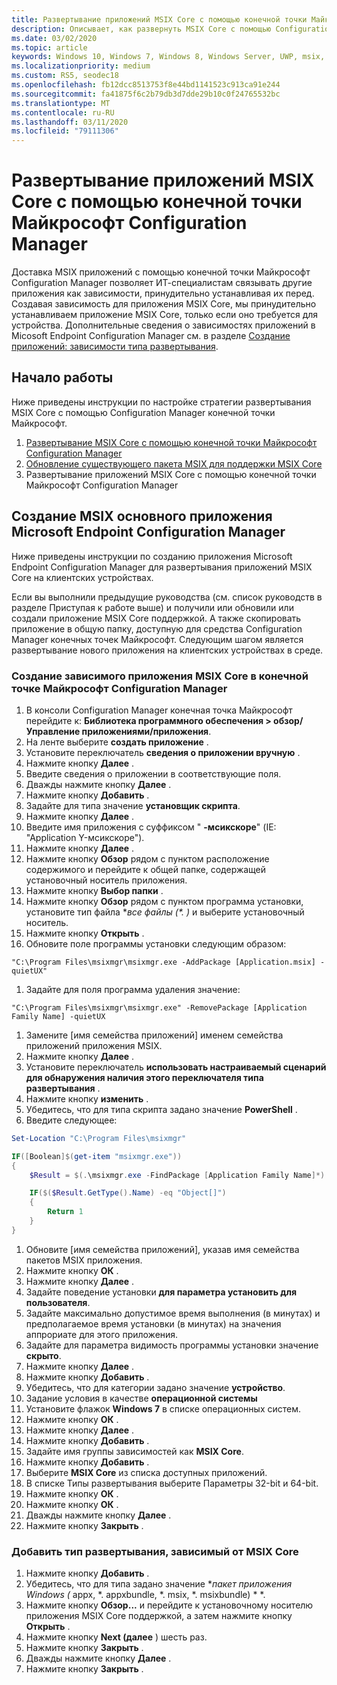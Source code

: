 ```yaml
---
title: Развертывание приложений MSIX Core с помощью конечной точки Майкрософт Configuration Manager
description: Описывает, как развернуть MSIX Core с помощью Configuration Manager конечных точек Майкрософт.
ms.date: 03/02/2020
ms.topic: article
keywords: Windows 10, Windows 7, Windows 8, Windows Server, UWP, msix, мсикскоре, 1709, 1703, 1607, 1511, 1507
ms.localizationpriority: medium
ms.custom: RS5, seodec18
ms.openlocfilehash: fb12dcc8513753f8e44bd1141523c913ca91e244
ms.sourcegitcommit: fa41875f6c2b79db3d7dde29b10c0f24765532bc
ms.translationtype: MT
ms.contentlocale: ru-RU
ms.lasthandoff: 03/11/2020
ms.locfileid: "79111306"
---
```

# <a name="deploy-msix-core-apps-with-microsoft-endpoint-configuration-manager"></a>Развертывание приложений MSIX Core с помощью конечной точки Майкрософт Configuration Manager
Доставка MSIX приложений с помощью конечной точки Майкрософт Configuration Manager позволяет ИТ-специалистам связывать другие приложения как зависимости, принудительно устанавливая их перед. Создавая зависимость для приложения MSIX Core, мы принудительно устанавливаем приложение MSIX Core, только если оно требуется для устройства. Дополнительные сведения о зависимостях приложений в Micosoft Endpoint Configuration Manager см. в разделе [Создание приложений: зависимости типа развертывания](https://docs.microsoft.com/configmgr/apps/deploy-use/create-applications#bkmk_dt-depend).

## <a name="get-started"></a>Начало работы
Ниже приведены инструкции по настройке стратегии развертывания MSIX Core с помощью Configuration Manager конечной точки Майкрософт.

1. [Развертывание MSIX Core с помощью конечной точки Майкрософт Configuration Manager](deploy-msix-core-with-configmgr.md)
1. [Обновление существующего пакета MSIX для поддержки MSIX Core](support-msix-core.md)
1. Развертывание приложений MSIX Core с помощью конечной точки Майкрософт Configuration Manager

## <a name="creating-the-msix-core-microsoft-endpoint-configuration-manager-application"></a>Создание MSIX основного приложения Microsoft Endpoint Configuration Manager
Ниже приведены инструкции по созданию приложения Microsoft Endpoint Configuration Manager для развертывания приложений MSIX Core на клиентских устройствах.
 
Если вы выполнили предыдущие руководства (см. список руководств в разделе Приступая к работе выше) и получили или обновили или создали приложение MSIX Core поддержкой. А также скопировать приложение в общую папку, доступную для средства Configuration Manager конечных точек Майкрософт. Следующим шагом является развертывание нового приложения на клиентских устройствах в среде.

### <a name="create-msix-core-dependent-application-in-microsoft-endpoint-configuration-manager"></a>Создание зависимого приложения MSIX Core в конечной точке Майкрософт Configuration Manager
1. В консоли Configuration Manager конечная точка Майкрософт перейдите к: **Библиотека программного обеспечения > обзор/Управление приложениями/приложения**.
1. На ленте выберите **создать приложение** .
1. Установите переключатель **сведения о приложении вручную** .
1. Нажмите кнопку **Далее** .
1. Введите сведения о приложении в соответствующие поля.
1. Дважды нажмите кнопку **Далее** .
1. Нажмите кнопку **Добавить** .
1. Задайте для типа значение **установщик скрипта**.
1. Нажмите кнопку **Далее** .
1. Введите имя приложения с суффиксом " **-мсикскоре**" (IE: "Application Y-мсикскоре").
1. Нажмите кнопку **Далее** .
1. Нажмите кнопку **Обзор** рядом с пунктом расположение содержимого и перейдите к общей папке, содержащей установочный носитель приложения.
1. Нажмите кнопку **Выбор папки** .
1. Нажмите кнопку **Обзор** рядом с пунктом программа установки, установите тип файла **все файлы (*. *)** и выберите установочный носитель.
1. Нажмите кнопку **Открыть** .
1. Обновите поле программы установки следующим образом: 
```batch
"C:\Program Files\msixmgr\msixmgr.exe -AddPackage [Application.msix] -quietUX"
```
1. Задайте для поля программа удаления значение: 
```batch
"C:\Program Files\msixmgr\msixmgr.exe" -RemovePackage [Application Family Name] -quietUX
```
1. Замените [имя семейства приложений] именем семейства приложений приложения MSIX.
1. Нажмите кнопку **Далее** .
1. Установите переключатель **использовать настраиваемый сценарий для обнаружения наличия этого переключателя типа развертывания** .
1. Нажмите кнопку **изменить** .
1. Убедитесь, что для типа скрипта задано значение **PowerShell** .
1. Введите следующее: 
```PowerShell
Set-Location "C:\Program Files\msixmgr"

IF([Boolean]$(get-item "msixmgr.exe"))
{
    $Result = $(.\msixmgr.exe -FindPackage [Application Family Name]*)

    IF($($Result.GetType().Name) -eq "Object[]")
    {
        Return 1
    }
}
```
1. Обновите [имя семейства приложений], указав имя семейства пакетов MSIX приложения.
1. Нажмите кнопку **ОК** .
1. Нажмите кнопку **Далее** .
1. Задайте поведение установки **для параметра установить для пользователя**.
1. Задайте максимально допустимое время выполнения (в минутах) и предполагаемое время установки (в минутах) на значения аппрориате для этого приложения.
1. Задайте для параметра видимость программы установки значение **скрыто**.
1. Нажмите кнопку **Далее** .
1. Нажмите кнопку **Добавить** .
1. Убедитесь, что для категории задано значение **устройство**.
1. Задание условия в качестве **операционной системы**
1. Установите флажок **Windows 7** в списке операционных систем.
1. Нажмите кнопку **ОК** .
1. Нажмите кнопку **Далее** .
1. Нажмите кнопку **Добавить** .
1. Задайте имя группы зависимостей как **MSIX Core**.
1. Нажмите кнопку **Добавить** .
1. Выберите **MSIX Core** из списка доступных приложений.
1. В списке Типы развертывания выберите Параметры 32-bit и 64-bit.
1. Нажмите кнопку **ОК** .
1. Нажмите кнопку **ОК** .
1. Дважды нажмите кнопку **Далее** .
1. Нажмите кнопку **Закрыть** .

### <a name="add-non-msix-core-dependent-deployment-type"></a>Добавить тип развертывания, зависимый от MSIX Core
1. Нажмите кнопку **Добавить** .
1. Убедитесь, что для типа задано значение **пакет приложения Windows (* appx, *. appxbundle, *. msix, *. msixbundle) * *. 
1. Нажмите кнопку **Обзор...** и перейдите к установочному носителю приложения MSIX Core поддержкой, а затем нажмите кнопку **Открыть** .
1. Нажмите кнопку **Next (далее** ) шесть раз.
1. Нажмите кнопку **Закрыть** .
1. Дважды нажмите кнопку **Далее** .
1. Нажмите кнопку **Закрыть** .
